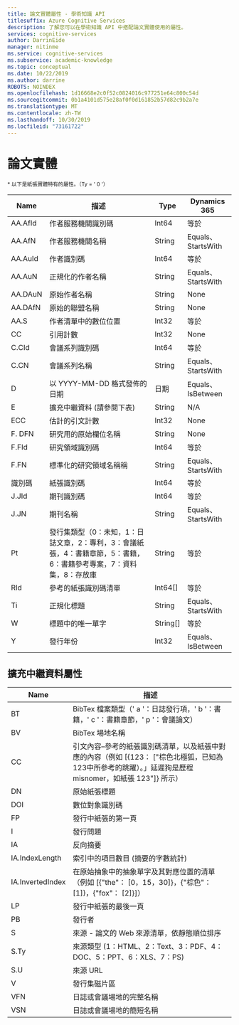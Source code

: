 ```yaml
---
title: 論文實體屬性 - 學術知識 API
titlesuffix: Azure Cognitive Services
description: 了解您可以在學術知識 API 中搭配論文實體使用的屬性。
services: cognitive-services
author: DarrinEide
manager: nitinme
ms.service: cognitive-services
ms.subservice: academic-knowledge
ms.topic: conceptual
ms.date: 10/22/2019
ms.author: darrine
ROBOTS: NOINDEX
ms.openlocfilehash: 1d16668e2c0f52c0824016c977251e64c800c54d
ms.sourcegitcommit: 0b1a4101d575e28af0f0d161852b57d82c9b2a7e
ms.translationtype: MT
ms.contentlocale: zh-TW
ms.lasthandoff: 10/30/2019
ms.locfileid: "73161722"
---
```

# <a name="paper-entity"></a>論文實體

<sub>* 以下是紙張實體特有的屬性。（Ty = ' 0 '）</sub>

Name | 描述 | Type | Dynamics 365
--- | --- | --- | ---
AA.AfId | 作者服務機關識別碼 | Int64 | 等於
AA.AfN | 作者服務機關名稱 | String | Equals、StartsWith
AA.AuId | 作者識別碼 | Int64 | 等於
AA.AuN | 正規化的作者名稱 | String | Equals、StartsWith
AA.DAuN | 原始作者名稱 | String | None
AA.DAfN | 原始的聯盟名稱 | String | None
AA.S | 作者清單中的數位位置 | Int32 | 等於
CC | 引用計數 | Int32 | None  
C.CId | 會議系列識別碼 | Int64 | 等於
C.CN | 會議系列名稱 | String | Equals、StartsWith
D | 以 YYYY-MM-DD 格式發佈的日期 | 日期 | Equals、IsBetween
E | 擴充中繼資料 (請參閱下表) | String | N/A  
ECC | 估計的引文計數 | Int32 | None
F. DFN | 研究用的原始欄位名稱 | String | None
F.FId | 研究領域識別碼 | Int64 | 等於
F.FN | 標準化的研究領域名稱稱 | String | Equals、StartsWith
識別碼 | 紙張識別碼 | Int64 | 等於
J.JId | 期刊識別碼 | Int64 | 等於
J.JN | 期刊名稱 | String | Equals、StartsWith
Pt | 發行集類型（0：未知，1：日誌文章，2：專利，3：會議紙張，4：書籍章節，5：書籍，6：書籍參考專案，7：資料集，8：存放庫 | String | 等於
RId | 參考的紙張識別碼清單 | Int64[] | 等於
Ti | 正規化標題 | String | Equals、StartsWith
W | 標題中的唯一單字 | String[] | 等於
Y | 發行年份 | Int32 | Equals、IsBetween

## <a name="extended-metadata-attributes"></a>擴充中繼資料屬性 ##

Name | 描述               
--- | ---
BT | BibTex 檔案類型（' a '：日誌發行項，' b '：書籍，' c '：書籍章節，' p '：會議論文）
BV | BibTex 場地名稱
CC | 引文內容–參考的紙張識別碼清單，以及紙張中對應的內容（例如 [{123： ["棕色北極狐，已知為123中所參考的跳躍）。」延遲狗是歷程 misnomer，如紙張 123"]} 所示）
DN | 原始紙張標題
DOI | 數位對象識別碼
FP | 發行中紙張的第一頁
I | 發行問題
IA | 反向摘要
IA.IndexLength | 索引中的項目數目 (摘要的字數統計)
IA.InvertedIndex | 在原始抽象中的抽象單字及其對應位置的清單（例如 [{"the"： [0，15，30]}，{"棕色"： [1]}，{"fox"： [2]}]）
LP | 發行中紙張的最後一頁
PB | 發行者
S | 來源 - 論文的 Web 來源清單，依靜態順位排序
S.Ty | 來源類型 (1：HTML、2：Text、3：PDF、4：DOC、5：PPT、6：XLS、7：PS)
S.U | 來源 URL
V | 發行集磁片區
VFN | 日誌或會議場地的完整名稱
VSN | 日誌或會議場地的簡短名稱

